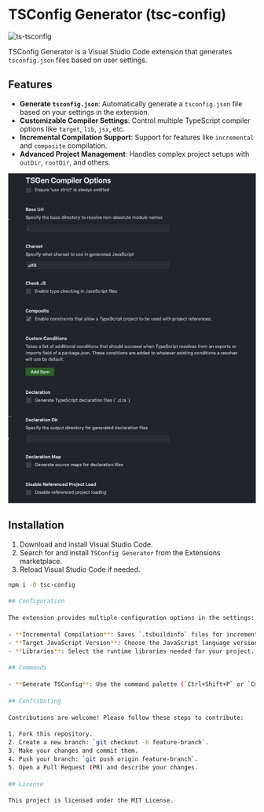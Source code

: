 # TSConfig Generator (tsc-config)

![ts-tsconfig](https://img.shields.io/badge/ts-tsconfig-green)

TSConfig Generator is a Visual Studio Code extension that generates `tsconfig.json` files based on user settings.

## Features

- **Generate `tsconfig.json`**: Automatically generate a `tsconfig.json` file based on your settings in the extension.
- **Customizable Compiler Settings**: Control multiple TypeScript compiler options like `target`, `lib`, `jsx`, etc.
- **Incremental Compilation Support**: Support for features like `incremental` and `composite` compilation.
- **Advanced Project Management**: Handles complex project setups with `outDir`, `rootDir`, and others.

![ts-tsconfig](public/tsconfig-ss.png)

## Installation

1. Download and install Visual Studio Code.
2. Search for and install `TSConfig Generator` from the Extensions marketplace.
3. Reload Visual Studio Code if needed.

```bash
npm i -D tsc-config

## Configuration

The extension provides multiple configuration options in the settings:

- **Incremental Compilation**: Saves `.tsbuildinfo` files for incremental compilation.
- **Target JavaScript Version**: Choose the JavaScript language version to target (e.g., `ES6`, `ESNext`).
- **Libraries**: Select the runtime libraries needed for your project.

## Commands

- **Generate TSConfig**: Use the command palette (`Ctrl+Shift+P` or `Cmd+Shift+P` on Mac) to find the `Generate TypeScript Configuration` command and execute it.

## Contributing

Contributions are welcome! Please follow these steps to contribute:

1. Fork this repository.
2. Create a new branch: `git checkout -b feature-branch`.
3. Make your changes and commit them.
4. Push your branch: `git push origin feature-branch`.
5. Open a Pull Request (PR) and describe your changes.

## License

This project is licensed under the MIT License.
```
